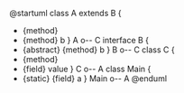 @startuml
class A extends B {
  + {method} <init>
  + {method} b
}
A o-- C
interface B {
  + {abstract} {method} b
}
B o-- C
class C {
  + {method} <init>
  + {field} value
}
C o-- A
class Main {
  + {static} {field} a
}
Main o-- A
@enduml
